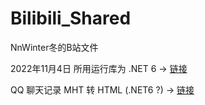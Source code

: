 # Bilibili_Shared
NnWinter冬的B站文件

2022年11月4日 所用运行库为 .NET 6 -> <a href="https://dotnet.microsoft.com/zh-cn/download/dotnet/6.0/runtime">链接<a>

QQ 聊天记录 MHT 转 HTML (.NET6 ?) -> <a href="https://github.com/515621078/QQ_Mht_Message_To_Html">链接<a>
